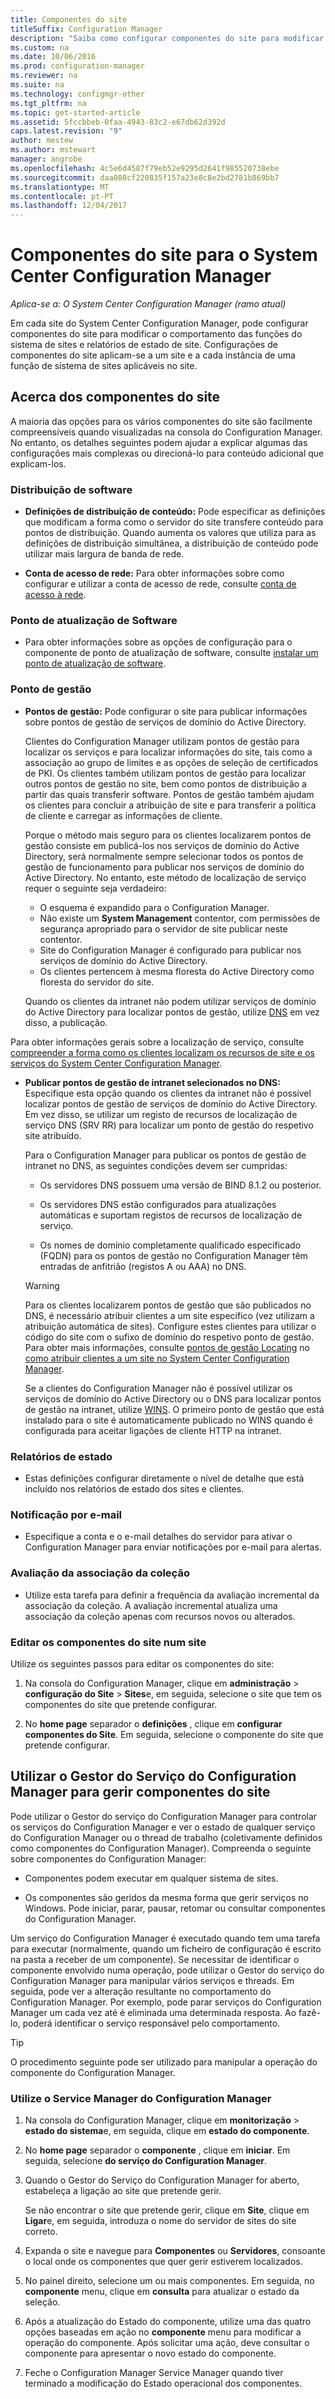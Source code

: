 ```yaml
---
title: Componentes do site
titleSuffix: Configuration Manager
description: "Saiba como configurar componentes do site para modificar o comportamento das funções do sistema de sites e relatórios de estado de site."
ms.custom: na
ms.date: 10/06/2016
ms.prod: configuration-manager
ms.reviewer: na
ms.suite: na
ms.technology: configmgr-other
ms.tgt_pltfrm: na
ms.topic: get-started-article
ms.assetid: 5fccbbeb-0faa-4943-83c2-e67db62d392d
caps.latest.revision: "9"
author: mestew
ms.author: mstewart
manager: angrobe
ms.openlocfilehash: 4c5e6d4587f79eb52e9295d2641f985520738ebe
ms.sourcegitcommit: daa080cf220835f157a23e8c8e2bd2781b869bb7
ms.translationtype: MT
ms.contentlocale: pt-PT
ms.lasthandoff: 12/04/2017
---
```

# <a name="site-components-for-system-center-configuration-manager"></a>Componentes do site para o System Center Configuration Manager

*Aplica-se a: O System Center Configuration Manager (ramo atual)*

Em cada site do System Center Configuration Manager, pode configurar componentes do site para modificar o comportamento das funções do sistema de sites e relatórios de estado de site. Configurações de componentes do site aplicam-se a um site e a cada instância de uma função de sistema de sites aplicáveis no site.  

## <a name="about-site-components"></a>Acerca dos componentes do site  
 A maioria das opções para os vários componentes do site são facilmente compreensíveis quando visualizadas na consola do Configuration Manager. No entanto, os detalhes seguintes podem ajudar a explicar algumas das configurações mais complexas ou direcioná-lo para conteúdo adicional que explicam-los.  

### <a name="software-distribution"></a>Distribuição de software  

-   **Definições de distribuição de conteúdo:**  Pode especificar as definições que modificam a forma como o servidor do site transfere conteúdo para pontos de distribuição. Quando aumenta os valores que utiliza para as definições de distribuição simultânea, a distribuição de conteúdo pode utilizar mais largura de banda de rede.  

-   **Conta de acesso de rede:**  Para obter informações sobre como configurar e utilizar a conta de acesso de rede, consulte [conta de acesso à rede](../../../../core/plan-design/hierarchy/manage-accounts-to-access-content.md#bkmk_NAA).  

### <a name="software-update-point"></a>Ponto de atualização de Software  

-   Para obter informações sobre as opções de configuração para o componente de ponto de atualização de software, consulte [instalar um ponto de atualização de software](../../../../sum/get-started/install-a-software-update-point.md).  

### <a name="management-point"></a>Ponto de gestão  

-   **Pontos de gestão:** Pode configurar o site para publicar informações sobre pontos de gestão de serviços de domínio do Active Directory.  

     Clientes do Configuration Manager utilizam pontos de gestão para localizar os serviços e para localizar informações do site, tais como a associação ao grupo de limites e as opções de seleção de certificados de PKI. Os clientes também utilizam pontos de gestão para localizar outros pontos de gestão no site, bem como pontos de distribuição a partir das quais transferir software. Pontos de gestão também ajudam os clientes para concluir a atribuição de site e para transferir a política de cliente e carregar as informações de cliente.  

     Porque o método mais seguro para os clientes localizarem pontos de gestão consiste em publicá-los nos serviços de domínio do Active Directory, será normalmente sempre selecionar todos os pontos de gestão de funcionamento para publicar nos serviços de domínio do Active Directory. No entanto, este método de localização de serviço requer o seguinte seja verdadeiro:

     - O esquema é expandido para o Configuration Manager.
     - Não existe um **System Management** contentor, com permissões de segurança apropriado para o servidor de site publicar neste contentor.
     - Site do Configuration Manager é configurado para publicar nos serviços de domínio do Active Directory.
     - Os clientes pertencem à mesma floresta do Active Directory como floresta do servidor do site.  

     Quando os clientes da intranet não podem utilizar serviços de domínio do Active Directory para localizar pontos de gestão, utilize [DNS](../../../../core/plan-design/hierarchy/understand-how-clients-find-site-resources-and-services.md#bkmk_dns) em vez disso, a publicação.  

 Para obter informações gerais sobre a localização de serviço, consulte [compreender a forma como os clientes localizam os recursos de site e os serviços do System Center Configuration Manager](../../../../core/plan-design/hierarchy/understand-how-clients-find-site-resources-and-services.md).  

-   **Publicar pontos de gestão de intranet selecionados no DNS:** Especifique esta opção quando os clientes da intranet não é possível localizar pontos de gestão de serviços de domínio do Active Directory. Em vez disso, se utilizar um registo de recursos de localização de serviço DNS (SRV RR) para localizar um ponto de gestão do respetivo site atribuído.  

    Para o Configuration Manager para publicar os pontos de gestão de intranet no DNS, as seguintes condições devem ser cumpridas:  

    -   Os servidores DNS possuem uma versão de BIND 8.1.2 ou posterior.  

    -   Os servidores DNS estão configurados para atualizações automáticas e suportam registos de recursos de localização de serviço.  

    -   Os nomes de domínio completamente qualificado especificado (FQDN) para os pontos de gestão no Configuration Manager têm entradas de anfitrião (registos A ou AAA) no DNS.  

    > [!WARNING]  
    >  Para os clientes localizarem pontos de gestão que são publicados no DNS, é necessário atribuir clientes a um site específico (vez utilizam a atribuição automática de sites). Configure estes clientes para utilizar o código do site com o sufixo de domínio do respetivo ponto de gestão. Para obter mais informações, consulte [pontos de gestão Locating](/sccm/core/clients/deploy/assign-clients-to-a-site#locating-management-points) no [como atribuir clientes a um site no System Center Configuration Manager](/sccm/core/clients/deploy/assign-clients-to-a-site).  

     Se a clientes do Configuration Manager não é possível utilizar os serviços de domínio do Active Directory ou o DNS para localizar pontos de gestão na intranet, utilize [WINS](../../../../core/plan-design/hierarchy/understand-how-clients-find-site-resources-and-services.md#bkmk_wins). O primeiro ponto de gestão que está instalado para o site é automaticamente publicado no WINS quando é configurada para aceitar ligações de cliente HTTP na intranet.  

### <a name="status-reporting"></a>Relatórios de estado  

-   Estas definições configurar diretamente o nível de detalhe que está incluído nos relatórios de estado dos sites e clientes.  

### <a name="email-notification"></a>Notificação por e-mail  

-   Especifique a conta e o e-mail detalhes do servidor para ativar o Configuration Manager para enviar notificações por e-mail para alertas.  

### <a name="collection-membership-evaluation"></a>Avaliação da associação da coleção  

-   Utilize esta tarefa para definir a frequência da avaliação incremental da associação da coleção. A avaliação incremental atualiza uma associação da coleção apenas com recursos novos ou alterados.  

### <a name="edit-the-site-components-at-a-site"></a>Editar os componentes do site num site  

Utilize os seguintes passos para editar os componentes do site:

1.  Na consola do Configuration Manager, clique em **administração** > **configuração do Site** > **Sites**e, em seguida, selecione o site que tem os componentes do site que pretende configurar.  

2.  No **home page** separador o **definições** , clique em **configurar componentes do Site**. Em seguida, selecione o componente do site que pretende configurar.  

##  <a name="BKMK_ServiceMgr"></a> Utilizar o Gestor do Serviço do Configuration Manager para gerir componentes do site  
Pode utilizar o Gestor do serviço do Configuration Manager para controlar os serviços do Configuration Manager e ver o estado de qualquer serviço do Configuration Manager ou o thread de trabalho (coletivamente definidos como componentes do Configuration Manager). Compreenda o seguinte sobre componentes do Configuration Manager:  

-   Componentes podem executar em qualquer sistema de sites.  

-   Os componentes são geridos da mesma forma que gerir serviços no Windows. Pode iniciar, parar, pausar, retomar ou consultar componentes do Configuration Manager.  

Um serviço do Configuration Manager é executado quando tem uma tarefa para executar (normalmente, quando um ficheiro de configuração é escrito na pasta a receber de um componente). Se necessitar de identificar o componente envolvido numa operação, pode utilizar o Gestor do serviço do Configuration Manager para manipular vários serviços e threads. Em seguida, pode ver a alteração resultante no comportamento do Configuration Manager. Por exemplo, pode parar serviços do Configuration Manager um cada vez até é eliminada uma determinada resposta. Ao fazê-lo, poderá identificar o serviço responsável pelo comportamento.  

> [!TIP]  
>  O procedimento seguinte pode ser utilizado para manipular a operação do componente do Configuration Manager.  

### <a name="use-the-configuration-manager-service-manager"></a>Utilize o Service Manager do Configuration Manager  

1.  Na consola do Configuration Manager, clique em **monitorização** >  **estado do sistema**e, em seguida, clique em **estado do componente**.  

2.  No **home page** separador o **componente** , clique em **iniciar**. Em seguida, selecione **do serviço do Configuration Manager**.  

3.  Quando o Gestor do Serviço do Configuration Manager for aberto, estabeleça a ligação ao site que pretende gerir.  

     Se não encontrar o site que pretende gerir, clique em **Site**, clique em **Ligar**e, em seguida, introduza o nome do servidor de sites do site correto.  

4.  Expanda o site e navegue para **Componentes** ou **Servidores**, consoante o local onde os componentes que quer gerir estiverem localizados.  

5.  No painel direito, selecione um ou mais componentes. Em seguida, no **componente** menu, clique em **consulta** para atualizar o estado da seleção.  

6.  Após a atualização do Estado do componente, utilize uma das quatro opções baseadas em ação no **componente** menu para modificar a operação do componente. Após solicitar uma ação, deve consultar o componente para apresentar o novo estado do componente.  

7.  Feche o Configuration Manager Service Manager quando tiver terminado a modificação do Estado operacional dos componentes.  
